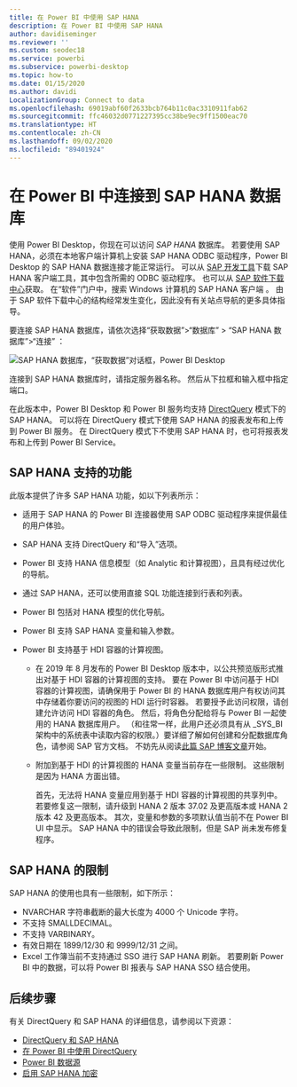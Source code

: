 ```yaml
---
title: 在 Power BI 中使用 SAP HANA
description: 在 Power BI 中使用 SAP HANA
author: davidiseminger
ms.reviewer: ''
ms.custom: seodec18
ms.service: powerbi
ms.subservice: powerbi-desktop
ms.topic: how-to
ms.date: 01/15/2020
ms.author: davidi
LocalizationGroup: Connect to data
ms.openlocfilehash: 69019abf60f2633bcb764b11c0ac3310911fab62
ms.sourcegitcommit: ffc46032d0771227395cc38be9ec9ff1500eac70
ms.translationtype: HT
ms.contentlocale: zh-CN
ms.lasthandoff: 09/02/2020
ms.locfileid: "89401924"
---
```

# <a name="connect-to-sap-hana-databases-in-power-bi"></a>在 Power BI 中连接到 SAP HANA 数据库

使用 Power BI Desktop，你现在可以访问 *SAP HANA* 数据库。 若要使用 SAP HANA，必须在本地客户端计算机上安装 SAP HANA ODBC 驱动程序，Power BI Desktop 的 SAP HANA 数据连接才能正常运行。 可以从 [SAP 开发工具](https://tools.hana.ondemand.com/#hanatools)下载 SAP HANA 客户端工具，其中包含所需的 ODBC 驱动程序。 也可以从 [SAP 软件下载中心](https://support.sap.com/en/my-support/software-downloads.html)获取。 在“软件”门户中，搜索 Windows 计算机的 SAP HANA 客户端  。 由于 SAP 软件下载中心的结构经常发生变化，因此没有有关站点导航的更多具体指导。

要连接 SAP HANA 数据库，请依次选择“获取数据”>“数据库” > “SAP HANA 数据库”>“连接”     ：

![SAP HANA 数据库，“获取数据”对话框，Power BI Desktop](media/desktop-sap-hana/sap-hana-1.png)

连接到 SAP HANA 数据库时，请指定服务器名称。 然后从下拉框和输入框中指定端口。

在此版本中，Power BI Desktop 和 Power BI 服务均支持 [DirectQuery](desktop-directquery-sap-hana.md) 模式下的 SAP HANA。 可以将在 DirectQuery 模式下使用 SAP HANA 的报表发布和上传到 Power BI 服务。 在 DirectQuery 模式下不使用 SAP HANA 时，也可将报表发布和上传到 Power BI Service。

## <a name="supported-features-for-sap-hana"></a>SAP HANA 支持的功能

此版本提供了许多 SAP HANA 功能，如以下列表所示：

* 适用于 SAP HANA 的 Power BI 连接器使用 SAP ODBC 驱动程序来提供最佳的用户体验。

* SAP HANA 支持 DirectQuery 和“导入”选项。

* Power BI 支持 HANA 信息模型（如 Analytic 和计算视图），且具有经过优化的导航。

* 通过 SAP HANA，还可以使用直接 SQL 功能连接到行表和列表。

* Power BI 包括对 HANA 模型的优化导航。

* Power BI 支持 SAP HANA 变量和输入参数。

* Power BI 支持基于 HDI 容器的计算视图。

  * 在 2019 年 8 月发布的 Power BI Desktop 版本中，以公共预览版形式推出对基于 HDI 容器的计算视图的支持。 要在 Power BI 中访问基于 HDI 容器的计算视图，请确保用于 Power BI 的 HANA 数据库用户有权访问其中存储着你要访问的视图的 HDI 运行时容器。 若要授予此访问权限，请创建允许访问 HDI 容器的角色。 然后，将角色分配给将与 Power BI 一起使用的 HANA 数据库用户。 （和往常一样，此用户还必须具有从 \_SYS\_BI 架构中的系统表中读取内容的权限。）要详细了解如何创建和分配数据库角色，请参阅 SAP 官方文档。 不妨先从阅读[此篇 SAP 博客文章](https://blogs.sap.com/2018/01/24/the-easy-way-to-make-your-hdi-container-accessible-to-a-classic-database-user/)开始。

  * 附加到基于 HDI 的计算视图的 HANA 变量当前存在一些限制。 这些限制是因为 HANA 方面出错。
  
    首先，无法将 HANA 变量应用到基于 HDI 容器的计算视图的共享列中。 若要修复这一限制，请升级到 HANA 2 版本 37.02 及更高版本或 HANA 2 版本 42 及更高版本。 其次，变量和参数的多项默认值当前不在 Power BI UI 中显示。 SAP HANA 中的错误会导致此限制，但是 SAP 尚未发布修复程序。

## <a name="limitations-of-sap-hana"></a>SAP HANA 的限制

SAP HANA 的使用也具有一些限制，如下所示：

* NVARCHAR 字符串截断的最大长度为 4000 个 Unicode 字符。
* 不支持 SMALLDECIMAL。
* 不支持 VARBINARY。
* 有效日期在 1899/12/30 和 9999/12/31 之间。
* Excel 工作簿当前不支持通过 SSO 进行 SAP HANA 刷新。 若要刷新 Power BI 中的数据，可以将 Power BI 报表与 SAP HANA SSO 结合使用。

## <a name="next-steps"></a>后续步骤

有关 DirectQuery 和 SAP HANA 的详细信息，请参阅以下资源：

* [DirectQuery 和 SAP HANA](desktop-directquery-sap-hana.md)
* [在 Power BI 中使用 DirectQuery](desktop-directquery-about.md)
* [Power BI 数据源](power-bi-data-sources.md)
* [启用 SAP HANA 加密](desktop-sap-hana-encryption.md)
